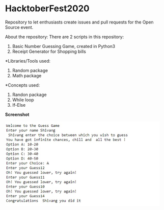 # HacktoberFest2020
Repository to let enthusiasts create issues and pull requests for the Open Source event.

About the repository:
There are 2 scripts in this repository:
1) Basic Number Guessing Game, created in Python3
2) Receipt Generator for Shopping bills

*Libraries/Tools used:
1) Random package
2) Math package

*Concepts used:
1) Randon package
2) While loop
3) If-Else

**Screenshot**

![](images/game.jpg)
